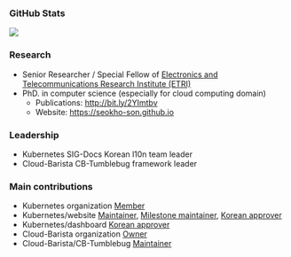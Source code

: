
### GitHub Stats
<a href="https://seokho-son.github.io/">
  <img align="center" src="https://github-readme-stats.vercel.app/api?username=seokho-son&hide_border=true&show_icons=true" />
</a>

### Research
- Senior Researcher / Special Fellow of [Electronics and Telecommunications Research Institute (ETRI)](https://www.etri.re.kr/eng/main/main.etri)
- PhD. in computer science (especially for cloud computing domain)
  - Publications: http://bit.ly/2YImtbv
  - Website: https://seokho-son.github.io

### Leadership
- Kubernetes SIG-Docs Korean l10n team leader
- Cloud-Barista CB-Tumblebug framework leader

### Main contributions
- Kubernetes organization [Member](https://github.com/orgs/kubernetes/people?query=seokho-son) 
- Kubernetes/website [Maintainer](https://github.com/orgs/kubernetes/teams/website-maintainers/members), [Milestone maintainer](https://github.com/orgs/kubernetes/teams/website-milestone-maintainers/members), [Korean approver](https://github.com/orgs/kubernetes/teams/sig-docs-ko-owners/members)
- Kubernetes/dashboard [Korean approver](https://github.com/kubernetes/dashboard/blob/master/i18n/ko/OWNERS) 
- Cloud-Barista organization [Owner](https://github.com/cloud-barista) 
- Cloud-Barista/CB-Tumblebug [Maintainer](https://github.com/cloud-barista/cb-tumblebug) 

<!--
**seokho-son/seokho-son** is a ✨ _special_ ✨ repository because its `README.md` (this file) appears on your GitHub profile.

Here are some ideas to get you started:

- 🔭 I’m currently working on ...
- 🌱 I’m currently learning ...
- 👯 I’m looking to collaborate on ...
- 🤔 I’m looking for help with ...
- 💬 Ask me about ...
- 📫 How to reach me: ...
- 😄 Pronouns: ...
- ⚡ Fun fact: ...
-->
